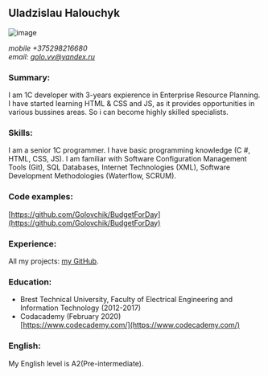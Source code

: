 ## Uladzislau Halouchyk ##

![image](https://media-exp1.licdn.com/dms/image/C4E03AQHCeCBL3xmyLg/profile-displayphoto-shrink_200_200/0?e=1586390400&v=beta&t=i29NJuPbsRRBT0xmn4uKlE19EguIWaRCjVEmk9v4P5U)

*mobile +375298216680*  
*email: golo.vv@yandex.ru*

### Summary: ### 
I am 1C developer with 3-years expierence in Enterprise Resource Planning. 
I have started learning HTML & CSS and JS, as it provides opportunities in various bussines areas. 
So i can become highly skilled specialists.

### Skills: ### 
I am a senior 1C programmer. I have basic programming knowledge (C #, HTML, CSS, JS). I am familiar with Software Configuration Management Tools (Git), SQL Databases, Internet Technologies (XML), Software Development Methodologies (Waterflow, SCRUM).

### Code examples: ### 
[https://github.com/Golovchik/BudgetForDay](https://github.com/Golovchik/BudgetForDay)

### Experience: ### 
 All my projects: [my GitHub](https://github.com/Golovchik).

### Education: ### 
- Brest Technical University, Faculty of Electrical Engineering and Information Technology (2012-2017)
- Codacademy (February 2020)  
 [https://www.codecademy.com/](https://www.codecademy.com/)

 ### English: ### 
 My English level is A2(Pre-intermediate).
 